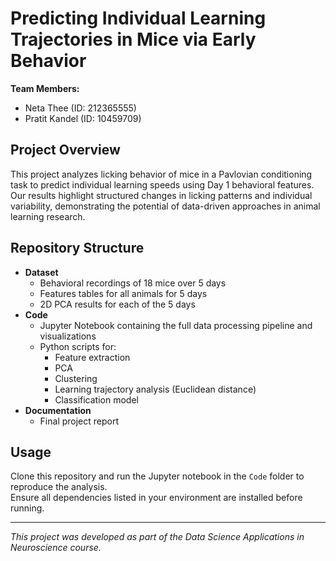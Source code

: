 # Predicting Individual Learning Trajectories in Mice via Early Behavior

**Team Members:**  
- Neta Thee (ID: 212365555)  
- Pratit Kandel (ID: 10459709)  

## Project Overview
This project analyzes licking behavior of mice in a Pavlovian conditioning task to predict individual learning speeds using Day 1 behavioral features. Our results highlight structured changes in licking patterns and individual variability, demonstrating the potential of data-driven approaches in animal learning research.

## Repository Structure
- **Dataset**
  - Behavioral recordings of 18 mice over 5 days
  - Features tables for all animals for 5 days
  - 2D PCA results for each of the 5 days
- **Code**
  - Jupyter Notebook containing the full data processing pipeline and visualizations
  - Python scripts for:
    - Feature extraction
    - PCA
    - Clustering
    - Learning trajectory analysis (Euclidean distance)
    - Classification model
- **Documentation**
  - Final project report

## Usage
Clone this repository and run the Jupyter notebook in the `Code` folder to reproduce the analysis.  
Ensure all dependencies listed in your environment are installed before running.

---
*This project was developed as part of the Data Science Applications in Neuroscience course.*

